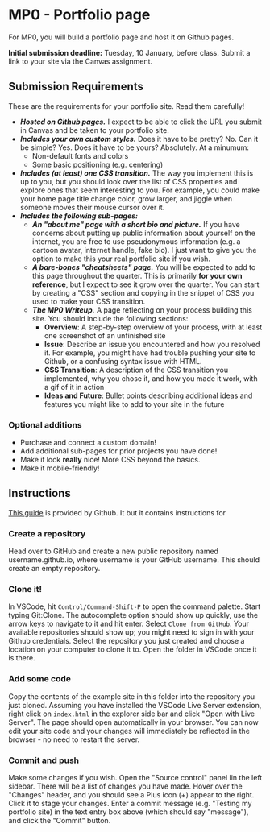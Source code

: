 # MP0 - Portfolio page

For MP0, you will build a portfolio page and host it on Github pages.

**Initial submission deadline:** Tuesday, 10 January, before class. Submit a
link to your site via the Canvas assignment.

## Submission Requirements

These are the requirements for your portfolio site. Read them carefully!

- **_Hosted on Github pages._** I expect to be able to click the URL you submit
  in Canvas and be taken to your portfolio site.
- **_Includes your own custom styles._** Does it have to be pretty? No. Can it
  be simple? Yes. Does it have to be yours? Absolutely. At a minumum:
  - Non-default fonts and colors
  - Some basic positioning (e.g. centering)
- **_Includes (at least) one CSS transition._** The way you implement this is up
  to you, but you should look over the list of CSS properties and explore ones
  that seem interesting to you. For example, you could make your home page title
  change color, grow larger, and jiggle when someone moves their mouse cursor
  over it.
- **_Includes the following sub-pages:_**
  - **_An "about me" page with a short bio and picture._** If you have concerns
    about putting up public information about yourself on the internet, you are
    free to use pseudonymous information (e.g. a cartoon avatar, internet
    handle, fake bio). I just want to give you the option to make this your real
    portfolio site if you wish.
  - **_A bare-bones "cheatsheets" page._** You will be expected to add to this
    page throughout the quarter. This is primarily **for your own reference**,
    but I expect to see it grow over the quarter. You can start by creating a
    "CSS" section and copying in the snippet of CSS you used to make your CSS
    transition.
  - **_The MP0 Writeup._** A page reflecting on your process building this site.
    You should include the following sections:
    - **Overview**: A step-by-step overview of your process, with at least one
      screenshot of an unfinished site
    - **Issue**: Describe an issue you encountered and how you resolved it. For
      example, you might have had trouble pushing your site to Github, or a
      confusing syntax issue with HTML.
    - **CSS Transition**: A description of the CSS transition you implemented,
      why you chose it, and how you made it work, with a gif of it in action
    - **Ideas and Future**: Bullet points describing additional ideas and
      features you might like to add to your site in the future

### Optional additions

- Purchase and connect a custom domain!
- Add additional sub-pages for prior projects you have done!
- Make it look **really** nice! More CSS beyond the basics.
- Make it mobile-friendly!

## Instructions

[This guide](https://pages.github.com/) is provided by Github. It but it
contains instructions for

### Create a repository

Head over to GitHub and create a new public repository named username.github.io,
where username is your GitHub username. This should create an empty repository.

### Clone it!

In VSCode, hit `Control/Command-Shift-P` to open the command palette. Start
typing Git:Clone. The autocomplete option should show up quickly, use the arrow
keys to navigate to it and hit enter. Select `Clone from GitHub`. Your available
repositories should show up; you might need to sign in with your Github
credentials. Select the repository you just created and choose a location on
your computer to clone it to. Open the folder in VSCode once it is there.

### Add some code

Copy the contents of the example site in this folder into the repository you
just cloned. Assuming you have installed the VSCode Live Server extension, right
click on `index.html` in the explorer side bar and click "Open with Live
Server". The page should open automatically in your browser. You can now edit
your site code and your changes will immediately be reflected in the browser -
no need to restart the server.

### Commit and push

Make some changes if you wish. Open the "Source control" panel lin the left
sidebar. There will be a list of changes you have made. Hover over the "Changes"
header, and you should see a Plus icon (+) appear to the right. Click it to
stage your changes. Enter a commit message (e.g. "Testing my portfolio site) in
the text entry box above (which should say "message"), and click the "Commit"
button.
